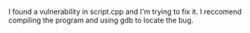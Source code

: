 I found a vulnerability in script.cpp and I'm trying to fix it. I reccomend compiling the program and using gdb to locate the bug.